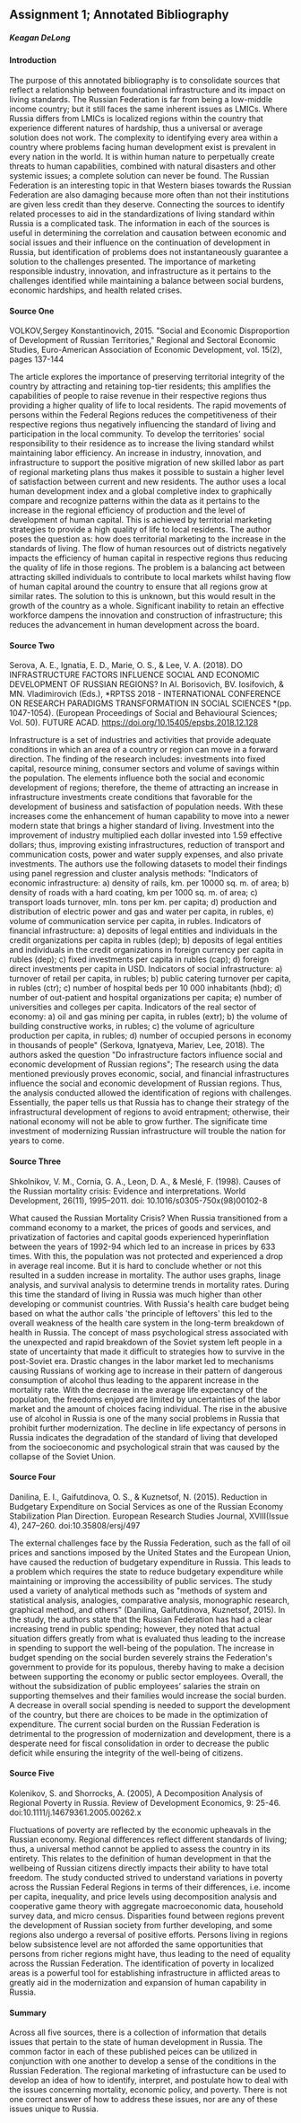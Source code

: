 

## Assignment 1; Annotated Bibliography

##### Keagan DeLong

#### Introduction

The purpose of this annotated bibliography is to consolidate sources that reflect a relationship between foundational infrastructure and its impact on living standards. The Russian Federation is far from being a low-middle income country; but it still faces the same inherent issues as LMICs. Where Russia differs from LMICs is localized regions within the country that experience different natures of hardship, thus a universal or average solution does not work. The complexity to identifying every area within a country where problems facing human development exist is prevalent in every nation in the world. It is within human nature to perpetually create threats to human capabilities, combined with natural disasters and other systemic issues; a complete solution can never be found. The Russian Federation is an interesting topic in that Western biases towards the Russian Federation are also damaging because more often than not their institutions are given less credit than they deserve. Connecting the sources to identify related processes to aid in the standardizations of living standard within Russia is a complicated task. The information in each of the sources is useful in determining the correlation and causation between economic and social issues and their influence on the continuation of development in Russia, but identification of problems does not instantaneously guarantee a solution to the challenges presented. The importance of marketing responsible industry, innovation, and infrastructure as it pertains to the challenges identified while maintaining a balance between social burdens, economic hardships, and health related crises.

#### Source One

VOLKOV,Sergey Konstantinovich, 2015. "Social and Economic Disproportion of Development of Russian Territories," Regional and Sectoral Economic Studies, Euro-American Association of Economic Development, vol. 15(2), pages 137-144

The article explores the importance of preserving territorial integrity of the country by attracting and retaining top-tier residents; this amplifies the capabilities of people to raise revenue in their respective regions thus providing a higher quality of life to local residents. The rapid movements of persons within the Federal Regions reduces the competitiveness of their respective regions thus negatively influencing the standard of living and participation in the local community. To develop the territories' social responsibility to their residence as to increase the living standard whilst maintaining labor efficiency. An increase in industry, innovation, and infrastructure to support the positive migration of new skilled labor as part of regional marketing plans thus makes it possible to sustain a higher level of satisfaction between current and new residents. The author uses a local human development index and a global completive index to graphically compare and recognize patterns within the data as it pertains to the increase in the regional efficiency of production and the level of development of human capital. This is achieved by territorial marketing strategies to provide a high quality of life to local residents. The author poses the question as: how does territorial marketing to the increase in the standards of living. The flow of human resources out of districts negatively impacts the efficiency of human capital in respective regions thus reducing the quality of life in those regions. The problem is a balancing act between attracting skilled individuals to contribute to local markets whilst having flow of human capital around the country to ensure that all regions grow at similar rates. The solution to this is unknown, but this would result in the growth of the country as a whole. Significant inability to retain an effective workforce dampens the innovation and construction of infrastructure; this reduces the advancement in human development across the board.

#### Source Two

Serova, A. E., Ignatia, E. D., Marie, O. S., & Lee, V. A. (2018). DO INFRASTRUCTURE FACTORS INFLUENCE SOCIAL AND ECONOMIC DEVELOPMENT OF RUSSIAN REGIONS? In AI. Borisovich, BV. Iosifovich, & MN. Vladimirovich (Eds.), *RPTSS 2018 - INTERNATIONAL CONFERENCE ON RESEARCH PARADIGMS TRANSFORMATION IN SOCIAL SCIENCES *(pp. 1047-1054). (European Proceedings of Social and Behavioural Sciences; Vol. 50). FUTURE ACAD. https://doi.org/10.15405/epsbs.2018.12.128

Infrastructure is a set of industries and activities that provide adequate conditions in which an area of a country or region can move in a forward direction. The finding of the research includes: investments into fixed capital, resource mining, consumer sectors and volume of savings within the population. The elements influence both the social and economic development of regions; therefore, the theme of attracting an increase in infrastructure investments create conditions that favorable for the development of business and satisfaction of population needs. With these increases come the enhancement of human capability to move into a newer modern state that brings a higher standard of living. Investment into the improvement of industry multiplied each dollar invested into 1.59 effective dollars; thus, improving existing infrastructures, reduction of transport and communication costs, power and water supply expenses, and also private investments. The authors use the following datasets to model their findings using panel regression and cluster analysis methods: "Indicators of economic infrastructure: a) density of rails, km. per 10000 sq. m. of area; b) density of roads with a hard coating, km per 1000 sq. m. of area; c) transport loads turnover, mln. tons per km. per capita; d) production and distribution of electric power and gas and water per capita, in rubles, e) volume of communication service per capita, in rubles. Indicators of financial infrastructure: а) deposits of legal entities and individuals in the credit organizations per capita in rubles (dep); b) deposits of legal entities and individuals in the credit organizations in foreign currency per capita in rubles (dep); c) fixed investments per capita in rubles (cap); d) foreign direct investments per capita in USD. Indicators of social infrastructure: а) turnover of retail per capita, in rubles; b) public catering turnover per capita, in rubles (ctr); c) number of hospital beds per 10 000 inhabitants (hbd); d) number of out-patient and hospital organizations per capita; e) number of universities and colleges per capita. Indicators of the real sector of economy: а) oil and gas mining per capita, in rubles (extr); b) the volume of building constructive works, in rubles; c) the volume of agriculture production per capita, in rubles; d) number of occupied persons in economy in thousands of people" (Serkova, Ignatyeva, Mariev, Lee, 2018). The authors asked the question "Do infrastructure factors influence social and economic development of Russian regions"; The research using the data mentioned previously proves economic, social, and financial infrastructures influence the social and economic development of Russian regions. Thus, the analysis conducted allowed the identification of regions with challenges. Essentially, the paper tells us that Russia has to change their strategy of the infrastructural development of regions to avoid entrapment; otherwise, their national economy will not be able to grow further. The significate time investment of modernizing Russian infrastructure will trouble the nation for years to come.

#### Source Three

Shkolnikov, V. M., Cornia, G. A., Leon, D. A., & Meslé, F. (1998). Causes of the Russian mortality crisis: Evidence and interpretations. World Development, 26(11), 1995–2011. doi: 10.1016/s0305-750x(98)00102-8

What caused the Russian Mortality Crisis? When Russia transitioned from a command economy to a market, the prices of goods and services, and privatization of factories and capital goods experienced hyperinflation between the years of 1992-94 which led to an increase in prices by 633 times. With this, the population was not protected and experienced a drop in average real income. But it is hard to conclude whether or not this resulted in a sudden increase in mortality. The author uses graphs, linage analysis, and survival analysis to determine trends in mortality rates. During this time the standard of living in Russia was much higher than other developing or communist countries. With Russia's health care budget being based on what the author calls 'the principle of leftovers' this led to the overall weakness of the health care system in the long-term breakdown of health in Russia. The concept of mass psychological stress associated with the unexpected and rapid breakdown of the Soviet system left people in a state of uncertainty that made it difficult to strategies how to survive in the post-Soviet era. Drastic changes in the labor market led to mechanisms causing Russians of working age to increase in their pattern of dangerous consumption of alcohol thus leading to the apparent increase in the mortality rate. With the decrease in the average life expectancy of the population, the freedoms enjoyed are limited by uncertainties of the labor market and the amount of choices facing individual. The rise in the abusive use of alcohol in Russia is one of the many social problems in Russia that prohibit further modernization. The decline in life expectancy of persons in Russia indicates the degradation of the standard of living that developed from the socioeconomic and psychological strain that was caused by the collapse of the Soviet Union.

#### Source Four

Danilina, E. I., Gaifutdinova, O. S., & Kuznetsof, N. (2015). Reduction in Budgetary Expenditure on Social Services as one of the Russian Economy Stabilization Plan Direction. European Research Studies Journal, XVIII(Issue 4), 247–260. doi:10.35808/ersj/497

The external challenges face by the Russia Federation, such as the fall of oil prices and sanctions imposed by the United States and the European Union, have caused the reduction of budgetary expenditure in Russia. This leads to a problem which requires the state to reduce budgetary expenditure while maintaining or improving the accessibility of public services. The study used a variety of analytical methods such as "methods of system and statistical analysis, analogies, comparative analysis, monographic research, graphical method, and others" (Danilina, Gaifutdinova, Kuznetsof, 2015). In the study, the authors state that the Russian Federation has had a clear increasing trend in public spending; however, they noted that actual situation differs greatly from what is evaluated thus leading to the increase in spending to support the well-being of the population. The increase in budget spending on the social burden severely strains the Federation's government to provide for its populous, thereby having to make a decision between supporting the economy or public sector employees. Overall, the without the subsidization of public employees’ salaries the strain on supporting themselves and their families would increase the social burden. A decrease in overall social spending is needed to support the development of the country, but there are choices to be made in the optimization of expenditure. The current social burden on the Russian Federation is detrimental to the progression of modernization and development, there is a desperate need for fiscal consolidation in order to decrease the public deficit while ensuring the integrity of the well-being of citizens.

#### Source Five

Kolenikov, S. and Shorrocks, A. (2005), A Decomposition Analysis of Regional Poverty in Russia. Review of Development Economics, 9: 25-46. doi:10.1111/j.14679361.2005.00262.x

Fluctuations of poverty are reflected by the economic upheavals in the Russian economy. Regional differences reflect different standards of living; thus, a universal method cannot be applied to assess the country in its entirety. This relates to the definition of human development in that the wellbeing of Russian citizens directly impacts their ability to have total freedom. The study conducted strived to understand variations in poverty across the Russian Federal Regions in terms of their differences, i.e. income per capita, inequality, and price levels using decomposition analysis and cooperative game theory with aggregate macroeconomic data, household survey data, and micro census. Disparities found between regions prevent the development of Russian society from further developing, and some regions also undergo a reversal of positive efforts. Persons living in regions below subsistence level are not afforded the same opportunities that persons from richer regions might have, thus leading to the need of equality across the Russian Federation. The identification of poverty in localized areas is a powerful tool for establishing infrastructure in afflicted areas to greatly aid in the modernization and expansion of human capability in Russia.

#### Summary

Across all five sources, there is a collection of information that details issues that pertain to the state of human development in Russia. The common factor in each of these published peices can be utilized in conjunction with one another to develop a sense of the conditions in the Russian Federation. The regional marketing of infrastucture can be used to develop an idea of how to identify, interpret, and postulate how to deal with the issues concerning mortality, economic policy, and poverty. There is not one correct answer of how to address these issues, nor are any of these issues unique to Russia. 


